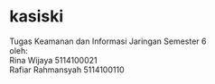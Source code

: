 # kasiski
Tugas Keamanan dan Informasi Jaringan Semester 6 <br> oleh: <br> Rina Wijaya 5114100021 <br> Rafiar Rahmansyah 5114100110
